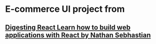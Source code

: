 # E-commerce UI project from

## [Digesting React Learn how to build web applications with React by Nathan Sebhastian](https://sebhastian.com/digesting-react/)
